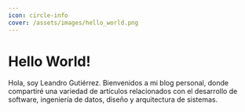```yaml
---
icon: circle-info
cover: /assets/images/hello_world.png
---
```


# Hello World!

Hola, soy Leandro Gutiérrez. Bienvenidos a mi blog personal, donde compartiré una variedad de artículos relacionados con el desarrollo de software, ingeniería de datos, diseño y arquitectura de sistemas. 
